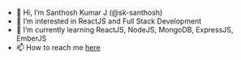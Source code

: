- 👋 Hi, I’m Santhosh Kumar J (@sk-santhosh)
- 👀 I’m interested in ReactJS and Full Stack Development
- 🌱 I’m currently learning ReactJS, NodeJS, MongoDB, ExpressJS, EmberJS
- 📫 How to reach me [here](https://sk-santhosh.github.io)

<!---
sk-santhosh/sk-santhosh is a ✨ special ✨ repository because its `README.md` (this file) appears on your GitHub profile.
You can click the Preview link to take a look at your changes.
--->
